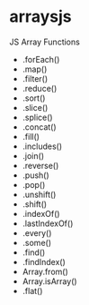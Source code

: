 # arraysjs
JS Array Functions
- .forEach()
- .map()
- .filter()
- .reduce()
- .sort()
- .slice()
- .splice()
- .concat()
- .fill()
- .includes()
- .join()
- .reverse()
- .push()
- .pop()
- .unshift()
- .shift()
- .indexOf()
- .lastIndexOf()
- .every()
- .some()
- .find()
- .findIndex()
- Array.from()
- Array.isArray()
- .flat()
